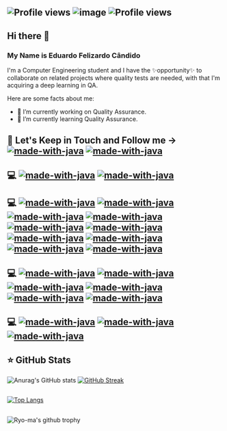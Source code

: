 ## ![Profile views](https://visitor-badge.glitch.me/badge?page_id=edufelizardo1.visitor-badge) ![image](https://img.shields.io/github/followers/edufelizardo1?style=social)   ![Profile views](https://gpvc.arturio.dev/edufelizardo1)
<!-- ![Profile views](https://gpvc.arturio.dev/edufelizardo1) -->






## Hi there 👋 
### My Name is Eduardo Felizardo Cândido

I'm a Computer Engineering student and I have the ✨opportunity✨ to collaborate on related projects where quality tests are needed, with that I'm acquiring a deep learning in QA.

Here are some facts about me:

- 🔭 I’m currently working on Quality Assurance.
- 🌱 I’m currently learning Quality Assurance.
<!-- - 👯 I’m looking to collaborate on ... 
- 🤔 I’m looking for help with ... 
- 💬 Ask me about ... -->
<!-- - 📫 How to reach me: 
- 😄 Pronouns: ...
- ⚡ Fun fact: ...
-->
## 🎯 Let's Keep in Touch and Follow me -> <!--[<img src="https://img.shields.io/badge/linkedin-%230077B5.svg?&style=for-the-badge&logo=linkedin&logoColor=white" />]-->[![made-with-java](https://img.shields.io/badge/professional_contact-Linkedin-00FFFF.svg)](https://www.linkedin.com/in/eduardo-felizardo-c%C3%A2ndido-28b16122) <!--[<img src="https://img.shields.io/badge/Gmail-D14836?style=for-the-badge&logo=gmail&logoColor=white" />]-->[![made-with-java](https://img.shields.io/badge/email_contact-GMail-DC143C.svg)](edufelizardo1@gmail.com)

## 💻 <!--Programming Language-->[![made-with-java](https://img.shields.io/badge/programming_language-Java-800000.svg)](https://www.jetbrains.com/) [![made-with-java](https://img.shields.io/badge/programming_language-SQL-000080.svg)](https://docs.microsoft.com/pt-br/sql/?view=sql-server-ver15)
<!--![image](https://img.shields.io/badge/Java-ED8B00?style=for-the-badge&logo=java&logoColor=white)-->

<!--## 💻 Frameworks && Tolls
![image](https://img.shields.io/badge/Spring-6DB33F?style=for-the-badge&logo=spring&logoColor=white)
![image](https://img.shields.io/badge/Jenkins-D24939?style=for-the-badge&logo=Jenkins&logoColor=white)
![image](https://img.shields.io/badge/Selenium-43B02A?style=for-the-badge&logo=Selenium&logoColor=white)
![image](https://img.shields.io/badge/Postman-FF6C37?style=for-the-badge&logo=Postman&logoColor=white)
![image](https://img.shields.io/badge/Cypress-17202C?style=for-the-badge&logo=cypress&logoColor=white)
![image](https://img.shields.io/badge/Git-F05032?style=for-the-badge&logo=git&logoColor=white)
![image](https://img.shields.io/badge/MySQL-00000F?style=for-the-badge&logo=mysql&logoColor=white)-->

## 💻 [![made-with-java](https://img.shields.io/badge/framework-Spring-00FF00.svg)](https://spring.io/) [![made-with-java](https://img.shields.io/badge/framework-Selenium-228B22.svg)](https://www.selenium.dev/) [![made-with-java](https://img.shields.io/badge/framework-Cypress-363636.svg)](https://www.cypress.io/) [![made-with-java](https://img.shields.io/badge/framework-Maven-8B008B.svg)](https://maven.apache.org/) [![made-with-java](https://img.shields.io/badge/framework-Robot-20B2AA.svg)](https://robotframework.org/) [![made-with-java](https://img.shields.io/badge/framework-JUnit-8B0000.svg)](https://junit.org/junit5/) [![made-with-java](https://img.shields.io/badge/framework-Mokito-8B0000.svg)](https://site.mockito.org/) [![made-with-java](https://img.shields.io/badge/framework-Spring_Security-00FF00.svg)](https://spring.io/projects/spring-security) [![made-with-java](https://img.shields.io/badge/framework-Java_Collections-8B0000.svg)](https://docs.oracle.com/javase/8/docs/technotes/guides/collections/overview.html) [![made-with-java](https://img.shields.io/badge/framework-TestNG-FFFF00.svg)](https://testng.org/doc/)

## 💻 [![made-with-java](https://img.shields.io/badge/tool-Postman-FF7F50.svg)](https://www.postman.com/) [![made-with-java](https://img.shields.io/badge/tool-Jenkins-B22222.svg)](https://www.jenkins.io/) [![made-with-java](https://img.shields.io/badge/tool-Git-800000.svg)](https://git-scm.com/) [![made-with-java](https://img.shields.io/badge/tool-Jira-F0E68C.svg)](https://www.atlassian.com/br/software/jira) [![made-with-java](https://img.shields.io/badge/tool-MySQL-000080.svg)](https://www.mysql.com/) [![made-with-java](https://img.shields.io/badge/tool-ALM_Octane-000080.svg)](https://www.microfocus.com/pt-br/products/alm-octane/overview)

## 💻 [![made-with-java](https://img.shields.io/badge/ide-Intellij-1C1C1C.svg)](https://www.jetbrains.com/) [![made-with-java](https://img.shields.io/badge/ide-Eclipse-191970.svg)](https://www.eclipse.org/) [![made-with-java](https://img.shields.io/badge/ide-VSCode-0000FF.svg)](https://code.visualstudio.com/)
<!--![image](https://img.shields.io/badge/Eclipse-2C2255?style=for-the-badge&logo=eclipse&logoColor=white)
![image](https://img.shields.io/badge/IntelliJIDEA-000000.svg?style=for-the-badge&logo=intellij-idea&logoColor=white)
![image](https://img.shields.io/badge/Visual_Studio_Code-0078D4?style=for-the-badge&logo=visual%20studio%20code&logoColor=white)-->

## ⭐ GitHub Stats
![Anurag's GitHub stats](https://github-readme-stats.vercel.app/api?username=edufelizardo1&show_icons=true&theme=radical)
[![GitHub Streak](http://github-readme-streak-stats.herokuapp.com?user=edufelizardo1&theme=radical)](https://git.io/streak-stats)

##
[![Top Langs](https://github-readme-stats.vercel.app/api/top-langs/?username=edufelizardo1&show_icons=true&theme=radical)](https://github.com/edufelizardo1/github-readme-stats)

## 
<!-- [![Ryo-ma's github trophy](https://github-profile-trophy.vercel.app/?username=edufelizardo1&row=1)](https://github.com/ryo-ma/github-profile-trophy) -->
![Ryo-ma's github trophy](https://github-profile-trophy.vercel.app/?username=edufelizardo1&theme=radical)





